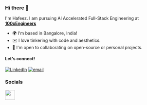 ### Hi there 👋

I'm Hafeez.
I am pursuing AI Accelerated Full-Stack Engineering at [**100xEngineers**](https://100xengineers.com/)

* 🌍  I'm based in Bangalore, India!
* ✉️  I love tinkering with code and aesthetics.
* 🤝  I'm open to collaborating on open-source or personal projects.
  
 #### Let's connect!
[<img alt="LinkedIn" src="https://img.shields.io/badge/LinkedIn-%230E76A8.svg?&style=for-the-badge&logo=LinkedIn&logoColor=white" />](https://linkedin.com/in/hafeezhmha)
[<img alt="email" src="https://img.shields.io/badge/Gmail-D14836?style=for-the-badge&logo=gmail&logoColor=white"/>](mailto:hafeezhmha629@gmail.com)

### Socials

<p align="left"> <a href="http://www.instagram.com/hafeezhmha" target="_blank" rel="noreferrer"><img src="https://raw.githubusercontent.com/danielcranney/readme-generator/main/public/icons/socials/instagram.svg" width="32" height="32" /></a></p>
